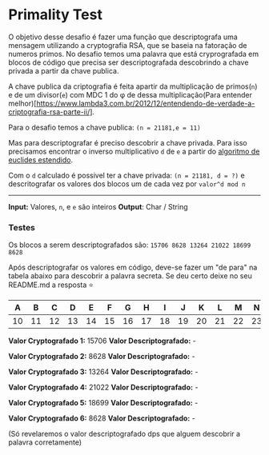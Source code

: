# Primality Test

O objetivo desse desafio é fazer uma função que descriptografa uma mensagem utilizando a cryptografia RSA, que se baseia na fatoração de numeros primos.
No desafio temos uma palavra que está cryprografada em blocos de código que precisa ser descriptografada descobrindo a chave privada a partir da chave publica.

A chave publica da criptografia é feita apartir da multiplicação de primos(`n`) e de um divisor(`e`) com MDC 1 do φ de dessa multiplicação(Para entender melhor)[https://www.lambda3.com.br/2012/12/entendendo-de-verdade-a-criptografia-rsa-parte-ii/].

Para o desafio temos a chave publica: `(n = 21181,e = 11)`

Mas para descriptografar é preciso descobrir a chave privada.
Para isso precisamos encontrar o inverso multiplicativo `d` de `e` a partir do [algoritmo de euclides estendido](https://pt.wikipedia.org/wiki/Algoritmo_de_Euclides_estendido).

Com o `d` calculado é possivel ter a chave privada: `(n = 21181, d = ?)`
e descritografar os valores dos blocos um de cada vez por `valor^d mod n`

----------------------

**Input:** Valores, `n`, e `e` são inteiros
**Output**: Char / String

### Testes

Os blocos a serem descriptografados são:
`15706 8628 13264 21022 18699 8628`

Após descriptografar os valores em código, deve-se fazer um "de para" na tabela abaixo para descobrir a palavra secreta. Se deu certo deixe no seu README.md a resposta :star:

A | B | C | D | E | F | G | H | I | J | K | L | M | N | O | P | Q | R | S | T | U | V | X | Z |
----- | ----- | ----- | ----- | ----- | ----- | ----- | ----- | ----- | ----- | ----- | ----- | ----- | ----- | ----- | ----- | ----- | ----- | ----- | ----- | ----- | ----- | ----- | ----- |
10 | 11 | 12 | 13 | 14 | 15 | 16 | 17 | 18 | 19 | 20 | 21 | 22 | 23 | 24 | 25 | 26 | 27 | 28 | 29 | 30 | 31 | 32 | 33 |

**Valor Cryptografado 1:** 15706
**Valor Descriptografado:** -

**Valor Cryptografado 2:** 8628
**Valor Descriptografado:** -

**Valor Cryptografado 3:** 13264
**Valor Descriptografado:** -

**Valor Cryptografado 4:** 21022
**Valor Descriptografado:** -

**Valor Cryptografado 5:** 18699
**Valor Descriptografado:** -

**Valor Cryptografado 6:** 8628
**Valor Descriptografado:** -

(Só revelaremos o valor descriptografado dps que alguem descobrir a palavra corretamente)